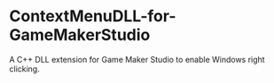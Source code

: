 # ContextMenuDLL-for-GameMakerStudio
A C++ DLL extension for Game Maker Studio to enable Windows right clicking.

